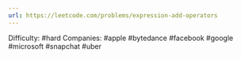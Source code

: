 ```yaml
---
url: https://leetcode.com/problems/expression-add-operators
---
```


Difficulty: #hard
Companies: #apple #bytedance #facebook #google #microsoft #snapchat #uber